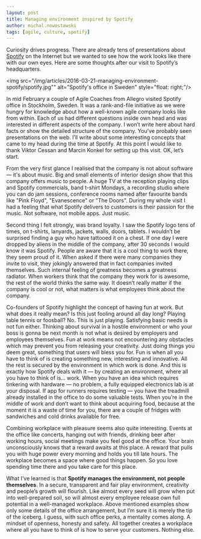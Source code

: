 ```yaml
---
layout: post
title: Managing environment inspired by Spotify
author: michal.nowostawski
tags: [agile, culture, spotify]
---
```


Curiosity drives progress. There are already tens of presentations about [Spotify](http://www.spotify.com/) on the Internet
but we wanted to see how the work looks like there with our own eyes. Here are some thoughts after
our visit to Spotify’s headquarters.

<img src="/img/articles/2016-03-21-managing-environment-spotify/spotify.jpg""
alt="Spotify's office in Sweden" style="float: right;"/>

In mid February a couple of Agile Coaches from Allegro visited Spotify office in Stockholm,
Sweden. It was a rank-and-file initiative as we were hungry for knowledge about how a well-known
agile company looks like from within. Each of us had different questions inside own head and was
interested in different aspects of the company. I won’t write here about hard facts or show the detailed
structure of the company. You’ve probably seen presentations on the web. I’ll write about some interesting
concepts that came to my head during the time at Spotify. At this point I would like to thank Viktor Cessan
and Marcin Konkel for setting up this visit. OK, let’s start.

From the very first glance I realised that the company is not about software — it's about music. Big and
small elements of interior design show that this company offers music to people. A huge TV at the reception
playing clips and Spotify commercials, band t-shirt Mondays, a recording studio where you can do jam sessions,
conference rooms named after favourite bands like "Pink Floyd", "Evanescence" or "The Doors". During my whole
visit I had a feeling that what Spotify delivers to customers is their passion for the music. Not software,
not mobile apps. Just music.

Second thing I felt strongly, was brand loyalty. I saw the Spotify logo tens of times, on t-shirts,
lanyards, jackets, walls, doors, tablets. I wouldn’t be surprised finding a guy who have tattooed it on a chest.
If one day I were dropped by aliens in the middle of the company, after 30 seconds I would know it was Spotify.
People are aware that it is a cool thing to work there, they seem proud of it. When asked if there were many
companies they invite to visit, they jokingly answered that in fact companies invited themselves. Such internal
feeling of greatness becomes a greatness radiator. When workers think that the company they work for is awesome, the
rest of the world thinks the same way. It doesn’t really matter if the company is cool or not, what matters is what
employees think about the company.

Co-founders of Spotify highlight the concept of having fun at work. But what does it really mean? Is this just
fooling around all day long? Playing table tennis or foosball? No. This is just playing. Satisfying basic needs
is not fun either. Thinking about survival in a hostile environment or who your boss is gonna be next month is not
what is desired by employers and employees themselves. Fun at work means not encountering any obstacles which may
prevent you from releasing your creativity. Just doing things you deem great, something that users will bless you
for. Fun is when all you have to think of is creating something new, interesting and innovative. All the rest is
secured by the environment in which work is done. And this is exactly how Spotify deals with it — by creating an
environment, where all you have to think of is... work. When you have an idea which requires tinkering with
hardware — no problem, a fully equipped electronics lab is at your disposal. If app for runners requires
testing — you have the treadmill already installed in the office to do some valuable tests. When you’re in
the middle of work and don’t want to think about acquiring food, because at the moment it is a waste of time for
you, there are a couple of fridges with sandwiches and cold drinks available for free.

Combining workplace with pleasure seems also quite interesting. Events at the office like concerts, hanging out
with friends, drinking beer after working hours, social meetings make you feel good at the office. Your brain
unconsciously knows that a reward awaits at this place. A reward that pulls you with huge power every morning and
holds you till late hours. The workplace becomes a space where good things happen. So you love spending time there
and you take care for this place.

What I’ve learned is that **Spotify manages the environment, not people themselves**. In a secure, transparent and fair
play environment, creativity and people’s growth will flourish. Like almost every seed will grow when put into
well-prepared soil, so will almost every employee release own full potential in a well-managed workplace. Above
mentioned examples show only some details of the office arrangement, but I’m sure it is merely the tip of the iceberg.
I guess, with such office perks, a mentality comes along. A mindset of openness, honesty and safety. All together
creates a workplace where all you have to think of is how to serve your customers. Nothing else.
